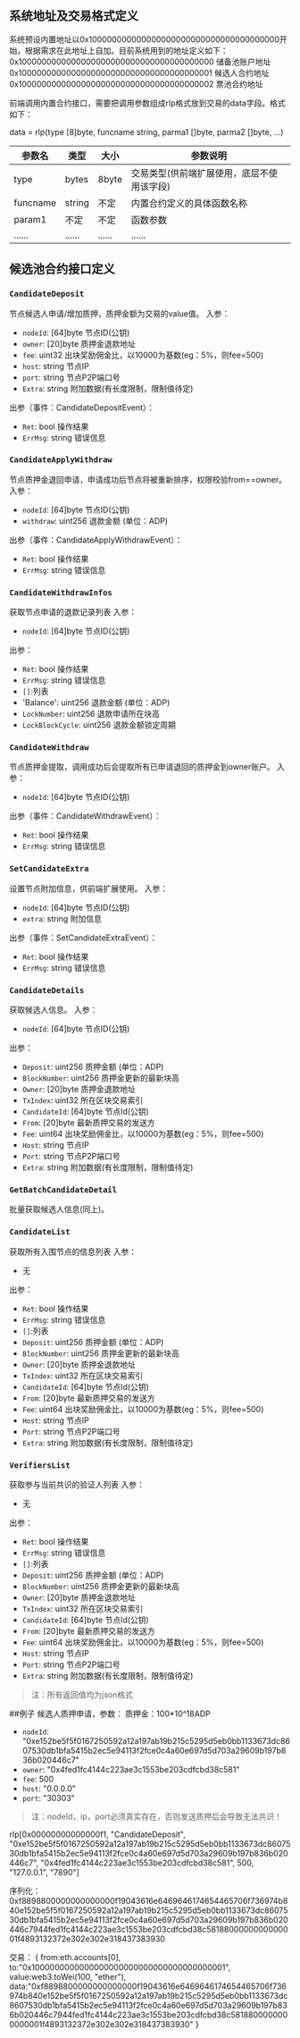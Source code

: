 ## 系统地址及交易格式定义
系统预设内置地址以0x100000000000000000000000000000000000000开始，根据需求在此地址上自加。目前系统用到的地址定义如下：   
0x1000000000000000000000000000000000000000	储备池账户地址   
0x1000000000000000000000000000000000000001	候选人合约地址   
0x1000000000000000000000000000000000000002	票池合约地址   

前端调用内置合约接口，需要把调用参数组成rlp格式放到交易的data字段。格式如下：

data = rlp(type [8]byte, funcname string, parma1 []byte, parma2 []byte, ...)

| **参数名**  | **类型** | **大小** | **参数说明**               |
| -------- | ------ | ------ | ---------------------- |
| type     | bytes  | 8byte  | 交易类型(供前端扩展使用，底层不使用该字段) |
| funcname | string | 不定     | 内置合约定义的具体函数名称          |
| param1   | 不定     | 不定     | 函数参数                   |
| ......   | ...... | ...... | ......                 |


## 候选池合约接口定义

### **`CandidateDeposit`**
节点候选人申请/增加质押，质押金额为交易的value值。
入参：
* `nodeId`: [64]byte 节点ID(公钥)
* `owner`: [20]byte 质押金退款地址
* `fee`: uint32 出块奖励佣金比，以10000为基数(eg：5%，则fee=500)
* `host`: string 节点IP
* `port`: string 节点P2P端口号
* `Extra`: string 附加数据(有长度限制，限制值待定)

出参（事件：CandidateDepositEvent）：
* `Ret`: bool 操作结果
* `ErrMsg`: string 错误信息

### **`CandidateApplyWithdraw`**
节点质押金退回申请，申请成功后节点将被重新排序，权限校验from==owner。
入参：
* `nodeId`: [64]byte 节点ID(公钥)
* `withdraw`: uint256 退款金额 (单位：ADP)

出参（事件：CandidateApplyWithdrawEvent）：
* `Ret`: bool 操作结果
* `ErrMsg`: string 错误信息

### **`CandidateWithdrawInfos`**
获取节点申请的退款记录列表
入参：
* `nodeId`: [64]byte 节点ID(公钥)

出参：
* `Ret`: bool 操作结果
* `ErrMsg`: string 错误信息
* `[]`:列表
 * 'Balance': uint256 退款金额 (单位：ADP)
 * `LockNumber`: uint256 退款申请所在块高
 * `LockBlockCycle`: uint256 退款金额锁定周期

### **`CandidateWithdraw`**
节点质押金提取，调用成功后会提取所有已申请退回的质押金到owner账户。
入参：
* `nodeId`: [64]byte 节点ID(公钥)

出参（事件：CandidateWithdrawEvent）：
* `Ret`: bool 操作结果
* `ErrMsg`: string 错误信息

### **`SetCandidateExtra`**
设置节点附加信息，供前端扩展使用。
入参：
* `nodeId`: [64]byte 节点ID(公钥)
* `extra`: string 附加信息

出参（事件：SetCandidateExtraEvent）：
* `Ret`: bool 操作结果
* `ErrMsg`: string 错误信息

### **`CandidateDetails`**
获取候选人信息。
入参：
* `nodeId`: [64]byte 节点ID(公钥)

出参：
* `Deposit`: uint256 质押金额 (单位：ADP)
* `BlockNumber`: uint256 质押金更新的最新块高
* `Owner`: [20]byte 质押金退款地址
* `TxIndex`: uint32 所在区块交易索引
* `CandidateId`: [64]byte 节点Id(公钥)
* `From`: [20]byte 最新质押交易的发送方
* `Fee`: uint64 出块奖励佣金比，以10000为基数(eg：5%，则fee=500)
* `Host`: string 节点IP
* `Port`: string 节点P2P端口号
* `Extra`: string 附加数据(有长度限制，限制值待定)

### **`GetBatchCandidateDetail`**

批量获取候选人信息(同上)。

### **`CandidateList`**
获取所有入围节点的信息列表
入参：
* 无

出参：
* `Ret`: bool 操作结果
* `ErrMsg`: string 错误信息
* `[]`:列表
 * `Deposit`: uint256 质押金额 (单位：ADP)
 * `BlockNumber`: uint256 质押金更新的最新块高
 * `Owner`: [20]byte 质押金退款地址
 * `TxIndex`: uint32 所在区块交易索引
 * `CandidateId`: [64]byte 节点Id(公钥)
 * `From`: [20]byte 最新质押交易的发送方
 * `Fee`: uint64 出块奖励佣金比，以10000为基数(eg：5%，则fee=500)
 * `Host`: string 节点IP
 * `Port`: string 节点P2P端口号
 * `Extra`: string 附加数据(有长度限制，限制值待定)

### **`VerifiersList`**
获取参与当前共识的验证人列表
入参：
* 无

出参：
* `Ret`: bool 操作结果
* `ErrMsg`: string 错误信息
* `[]`:列表
 * `Deposit`: uint256 质押金额 (单位：ADP)
 * `BlockNumber`: uint256 质押金更新的最新块高
 * `Owner`: [20]byte 质押金退款地址
 * `TxIndex`: uint32 所在区块交易索引
 * `CandidateId`: [64]byte 节点Id(公钥)
 * `From`: [20]byte 最新质押交易的发送方
 * `Fee`: uint64 出块奖励佣金比，以10000为基数(eg：5%，则fee=500)
 * `Host`: string 节点IP
 * `Port`: string 节点P2P端口号
 * `Extra`: string 附加数据(有长度限制，限制值待定)


>注：所有返回值均为json格式

##例子
候选人质押申请，参数：
质押金：100*10^18ADP
* `nodeId`: "0xe152be5f5f0167250592a12a197ab19b215c5295d5eb0bb1133673dc8607530db1bfa5415b2ec5e94113f2fce0c4a60e697d5d703a29609b197b836b020446c7"
* `owner`: "0x4fed1fc4144c223ae3c1553be203cdfcbd38c581"
* `fee`: 500
* `host`: "0.0.0.0"
* `port`: "30303"

>注：nodeId，ip，port必须真实存在，否则发送质押后会导致无法共识！

rlp[0x00000000000000f1, "CandidateDeposit", "0xe152be5f5f0167250592a12a197ab19b215c5295d5eb0bb1133673dc8607530db1bfa5415b2ec5e94113f2fce0c4a60e697d5d703a29609b197b836b020446c7", "0x4fed1fc4144c223ae3c1553be203cdfcbd38c581", 500, "127.0.0.1", "7890"]

序列化：
0xf8898800000000000000f19043616e6469646174654465706f736974b840e152be5f5f0167250592a12a197ab19b215c5295d5eb0bb1133673dc8607530db1bfa5415b2ec5e94113f2fce0c4a60e697d5d703a29609b197b836b020446c7944fed1fc4144c223ae3c1553be203cdfcbd38c5818800000000000001f4893132372e302e302e318437383930

交易：
{
from:eth.accounts[0],
to:"0x1000000000000000000000000000000000000001",
value:web3.toWei(100, "ether"),
data:"0xf8898800000000000000f19043616e6469646174654465706f736974b840e152be5f5f0167250592a12a197ab19b215c5295d5eb0bb1133673dc8607530db1bfa5415b2ec5e94113f2fce0c4a60e697d5d703a29609b197b836b020446c7944fed1fc4144c223ae3c1553be203cdfcbd38c5818800000000000001f4893132372e302e302e318437383930"
}





























